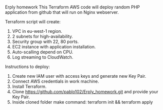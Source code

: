 Erply homework
This Terraform AWS code will deploy random PHP application from github that will run on Nginx webserver.

Terraform script will create:
1) VPC in eu-west-1 region.
2) 2 subnets for high-availability.
3) Security group with 22, 80 ports.
4) EC2 instance with application installation.
5) Auto-scalling depend on CPU.
6) Log streaming to CloudWatch.

Instructions to deploy:
1) Create new IAM user with access keys and generate new Key Pair.
2) Connect AWS credentials in work machine.
3) Install Terraform.
4) Clone https://github.com/pablo102/Erply_homework.git and provide your Key Pair.
5) Inside cloned folder make command: terraform init && terraform apply
